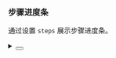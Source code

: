 ### 步骤进度条

通过设置 `steps` 展示步骤进度条。

<div class="cell-demo vp-raw">
  <div :style="{ width: '50%' }">
    <yc-progress
      :steps="3"
      :percent="0.3" />
    <yc-progress
      :steps="5"
      status="warning"
      :percent="1" />
    <yc-progress
      :steps="3"
      size="small"
      :percent="0.3" />
  </div>
</div>

<script setup>
import { ref } from 'vue';
const percent = ref(0.2);
</script>

<details>
<summary>
 <button class="code-btn"  >
    <icon-code />
 </button>
</summary>

```vue
<template>
  <div :style="{ width: '50%' }">
    <yc-progress
      :steps="3"
      :percent="0.3" />
    <yc-progress
      :steps="5"
      status="warning"
      :percent="1" />
    <yc-progress
      :steps="3"
      size="small"
      :percent="0.3" />
  </div>
</template>
```

</details>
